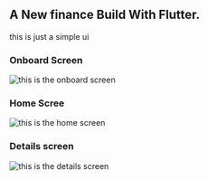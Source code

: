 

## A New finance Build With Flutter.
this is just a simple ui
### Onboard Screen

![this is the onboard screen](assets/Onboarding.png=250x)


### Home Scree

![this is the home screen](assets/Home.png=250x)



### Details screen
![this is the details screen](assets/Detail.png=250x)


